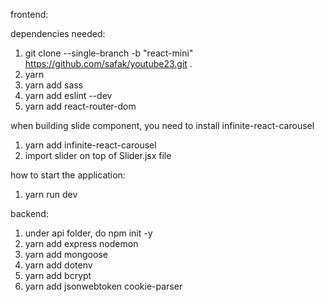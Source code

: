 
frontend:

dependencies needed:
1. git clone --single-branch -b  "react-mini" https://github.com/safak/youtube23.git .
2. yarn 
3. yarn add sass
4. yarn add eslint --dev
5. yarn add react-router-dom

when building slide component, you need to install infinite-react-carousel
1. yarn add infinite-react-carousel 
2. import slider on top of Slider.jsx file 

how to start the application: 
1. yarn run dev


backend:

1. under api folder, do npm init -y
2. yarn add express nodemon
3. yarn add mongoose 
4. yarn add dotenv
5. yarn add bcrypt
6. yarn add jsonwebtoken cookie-parser



